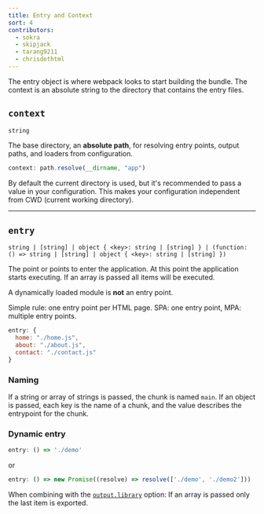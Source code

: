 ```yaml
---
title: Entry and Context
sort: 4
contributors:
  - sokra
  - skipjack
  - tarang9211
  - chrisdothtml
---
```


The entry object is where webpack looks to start building the bundle. The context is an absolute string to the directory that contains the entry files.


## `context`

`string`

The base directory, an **absolute path**, for resolving entry points, output paths, and loaders from configuration.

``` js
context: path.resolve(__dirname, "app")
```

By default the current directory is used, but it's recommended to pass a value in your configuration. This makes your configuration independent from CWD (current working directory).

---


## `entry`

`string | [string] | object { <key>: string | [string] } | (function: () => string | [string] | object { <key>: string | [string] })`

The point or points to enter the application. At this point the application starts executing. If an array is passed all items will be executed.

A dynamically loaded module is **not** an entry point.

Simple rule: one entry point per HTML page. SPA: one entry point, MPA: multiple entry points.

```js
entry: {
  home: "./home.js",
  about: "./about.js",
  contact: "./contact.js"
}
```


### Naming

If a string or array of strings is passed, the chunk is named `main`. If an object is passed, each key is the name of a chunk, and the value describes the entrypoint for the chunk.


### Dynamic entry

```js
entry: () => './demo'
```

or

```js
entry: () => new Promise((resolve) => resolve(['./demo', './demo2']))
```

When combining with the [`output.library`](/configuration/output#output-library) option: If an array is passed only the last item is exported.
